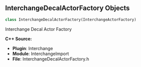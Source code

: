 ## InterchangeDecalActorFactory Objects

```python
class InterchangeDecalActorFactory(InterchangeActorFactory)
```

Interchange Decal Actor Factory

**C++ Source:**

- **Plugin**: Interchange
- **Module**: InterchangeImport
- **File**: InterchangeDecalActorFactory.h

<a id="unreal.InterchangeLevelFactory"></a>